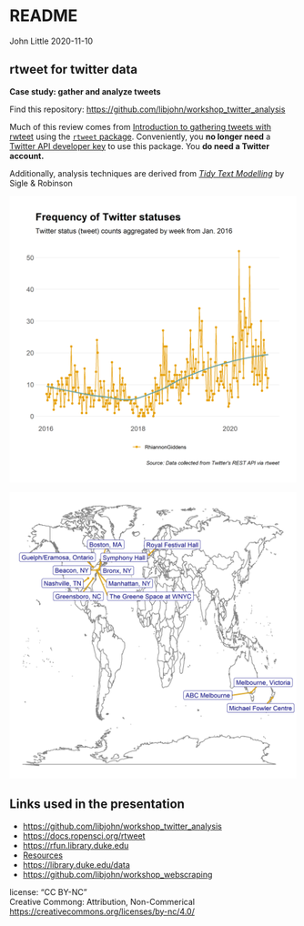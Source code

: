 README
================
John Little
2020-11-10

<!-- README.md is generated from README.Rmd. Please edit that file -->

## rtweet for twitter data

**Case study: gather and analyze tweets**

<!-- badges: start -->

<!-- badges: end -->

Find this repository:
<https://github.com/libjohn/workshop_twitter_analysis>

Much of this review comes from [Introduction to gathering tweets with
rwteet](https://docs.ropensci.org/rtweet/articles/intro.html) using the
[`rtweet` package](https://docs.ropensci.org/rtweet/). Conveniently, you
**no longer need** a [Twitter API developer
key](https://docs.ropensci.org/rtweet/articles/auth.html) to use this
package. You **do need a Twitter account.**

Additionally, analysis techniques are derived from [*Tidy Text
Modelling*](https://www.tidytextmining.com/) by Sigle & Robinson

![](images/giddens_timeline.png "Giddens tweets timeline")

![](images/giddens_locations_map.png "map of Giddens locations")

## Links used in the presentation

  - <https://github.com/libjohn/workshop_twitter_analysis>
  - <https://docs.ropensci.org/rtweet>
  - <https://rfun.library.duke.edu>
  - [Resources](RESOURCES.Rmd)
  - <https://library.duke.edu/data>
  - <https://github.com/libjohn/workshop_webscraping>

license: “CC BY-NC”  
Creative Commong: Attribution, Non-Commerical  
<https://creativecommons.org/licenses/by-nc/4.0/>
